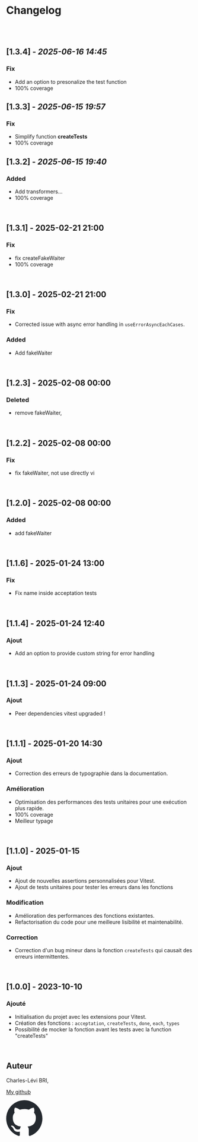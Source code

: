 # Changelog

<br/>
<br/>

## **[1.3.4]** - _2025-06-16 14:45_

### Fix

- Add an option to presonalize the test function
- 100% coverage

## **[1.3.3]** - _2025-06-15 19:57_

### Fix

- Simplify function **createTests**
- 100% coverage

## <strong>[1.3.2]</strong> - _2025-06-15 19:40_

### Added

- Add transformers...
- 100% coverage

<br/>

## [1.3.1] - 2025-02-21 21:00

### Fix

- fix createFakeWaiter
- 100% coverage

<br/>

## [1.3.0] - 2025-02-21 21:00

### Fix

- Corrected issue with async error handling in `useErrorAsyncEachCases`.

### Added

- Add fakeWaiter

<br/>

## [1.2.3] - 2025-02-08 00:00

### Deleted

- remove fakeWaiter,

<br>

## [1.2.2] - 2025-02-08 00:00

### Fix

- fix fakeWaiter, not use directly vi

<br/>

## [1.2.0] - 2025-02-08 00:00

### Added

- add fakeWaiter

<br/>

## [1.1.6] - 2025-01-24 13:00

### Fix

- Fix name inside acceptation tests

<br/>

## [1.1.4] - 2025-01-24 12:40

### Ajout

- Add an option to provide custom string for error handling

<br/>

## [1.1.3] - 2025-01-24 09:00

### Ajout

- Peer dependencies vitest upgraded !

<br/>

## [1.1.1] - 2025-01-20 14:30

### Ajout

- Correction des erreurs de typographie dans la documentation.

### Amélioration

- Optimisation des performances des tests unitaires pour une exécution plus
  rapide.
- 100% coverage
- Meilleur typage

<br/>

## [1.1.0] - 2025-01-15

### Ajout

- Ajout de nouvelles assertions personnalisées pour Vitest.
- Ajout de tests unitaires pour tester les erreurs dans les fonctions

### Modification

- Amélioration des performances des fonctions existantes.
- Refactorisation du code pour une meilleure lisibilité et maintenabilité.

### Correction

- Correction d'un bug mineur dans la fonction `createTests` qui causait des
  erreurs intermittentes.

<br/>

## [1.0.0] - 2023-10-10

### Ajouté

- Initialisation du projet avec les extensions pour Vitest.
- Création des fonctions : `acceptation`, `createTests`, `done`, `each`,
  `types`
- Possibilité de mocker la fonction avant les tests avec la function
  "createTests"

<br/>

## Auteur

Charles-Lévi BRI,

[My github](https://github.com/chlbri?tab=repositories)

[<svg width="98" height="96" xmlns="http://www.w3.org/2000/svg"><path fill-rule="evenodd" clip-rule="evenodd" d="M48.854 0C21.839 0 0 22 0 49.217c0 21.756 13.993 40.172 33.405 46.69 2.427.49 3.316-1.059 3.316-2.362 0-1.141-.08-5.052-.08-9.127-13.59 2.934-16.42-5.867-16.42-5.867-2.184-5.704-5.42-7.17-5.42-7.17-4.448-3.015.324-3.015.324-3.015 4.934.326 7.523 5.052 7.523 5.052 4.367 7.496 11.404 5.378 14.235 4.074.404-3.178 1.699-5.378 3.074-6.6-10.839-1.141-22.243-5.378-22.243-24.283 0-5.378 1.94-9.778 5.014-13.2-.485-1.222-2.184-6.275.486-13.038 0 0 4.125-1.304 13.426 5.052a46.97 46.97 0 0 1 12.214-1.63c4.125 0 8.33.571 12.213 1.63 9.302-6.356 13.427-5.052 13.427-5.052 2.67 6.763.97 11.816.485 13.038 3.155 3.422 5.015 7.822 5.015 13.2 0 18.905-11.404 23.06-22.324 24.283 1.78 1.548 3.316 4.481 3.316 9.126 0 6.6-.08 11.897-.08 13.526 0 1.304.89 2.853 3.316 2.364 19.412-6.52 33.405-24.935 33.405-46.691C97.707 22 75.788 0 48.854 0z" fill="#24292f"/></svg>](https://github.com/chlbri?tab=repositories)
